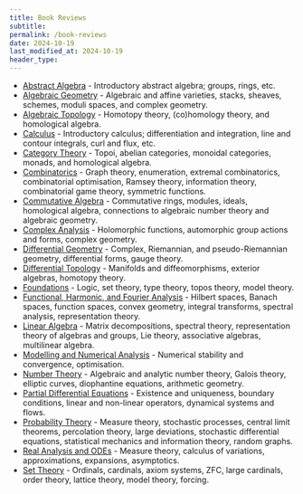```yaml
---
title: Book Reviews
subtitle: 
permalink: /book-reviews
date: 2024-10-19
last_modified_at: 2024-10-19
header_type:
---
```



- [Abstract Algebra](/book-reviews/abstract_algebra.md) - Introductory abstract algebra; groups, rings, etc.
- [Algebraic Geometry](/book-reviews/algebraic_geometry.md) - Algebraic and affine varieties, stacks, sheaves, schemes, moduli spaces, and complex geometry.
- [Algebraic Topology](/book-reviews/algebraic_topology.md) - Homotopy theory, (co)homology theory, and homological algebra.
- [Calculus](/book-reviews/calculus.md) - Introductory calculus; differentiation and integration, line and contour integrals, curl and flux, etc.
- [Category Theory](/book-reviews/category_theory.md) - Topoi, abelian categories, monoidal categories, monads, and homological algebra.
- [Combinatorics](/book-reviews/combinatorics.md) - Graph theory, enumeration, extremal combinatorics, combinatorial optimisation, Ramsey theory, information theory, combinatorial game theory, symmetric functions.
- [Commutative Algebra](/book-reviews/commutative_algebra.md) - Commutative rings, modules, ideals, homological algebra, connections to algebraic number theory and algebraic geometry.
- [Complex Analysis](/book-reviews/complex_analysis.md) - Holomorphic functions, automorphic group actions and forms, complex geometry.
- [Differential Geometry](/book-reviews/differential_geometry.md) - Complex, Riemannian, and pseudo-Riemannian geometry, differential forms, gauge theory.
- [Differential Topology](/book-reviews/differential_topology.md) - Manifolds and diffeomorphisms, exterior algebras, homotopy theory.
- [Foundations](/book-reviews/galois_theory.md) - Logic, set theory, type theory, topos theory, model theory.
- [Functional, Harmonic, and Fourier Analysis](/book-reviews/functional_harmonic_fourier.md) - Hilbert spaces, Banach spaces, function spaces, convex geometry, integral transforms, spectral analysis, representation theory.
- [Linear Algebra](/book-reviews/linear_algebra.md) - Matrix decompositions, spectral theory, representation theory of algebras and groups, Lie theory, associative algebras, multilinear algebra.
- [Modelling and Numerical Analysis](/book-reviews/numerical_modelling.md) - Numerical stability and convergence, optimisation.
- [Number Theory](/book-reviews/number_theory.md) - Algebraic and analytic number theory, Galois theory, elliptic curves, diophantine equations, arithmetic geometry.
- [Partial Differential Equations](/book-reviews/PDEs.md) - Existence and uniqueness, boundary conditions, linear and non-linear operators, dynamical systems and flows.
- [Probability Theory](/book-reviews/probability.md) - Measure theory, stochastic processes, central limit theorems, percolation theory, large deviations, stochastic differential equations, statistical mechanics and information theory, random graphs.
- [Real Analysis and ODEs](/book-reviews/real_analysis.md) - Measure theory, calculus of variations, approximations, expansions, asymptotics.
- [Set Theory](/book-reviews/set_theory.md) - Ordinals, cardinals, axiom systems, ZFC, large cardinals, order theory, lattice theory, model theory, forcing.